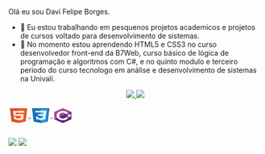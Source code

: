 Olá eu sou Davi Felipe Borges.

- 🔭 Eu estou trabalhando em pesquenos projetos academicos e projetos de cursos voltado para desenvolvimento de sistemas.
- 🌱 No momento estou aprendendo HTML5 e CSS3 no curso desenvolvedor front-end da B7Web, curso básico de lógica de programação e algoritmos com C#, e no quinto modulo e terceiro periodo do curso tecnologo em análise e desenvolvimento de sistemas na Univali.

<div align="center">
  <a href="https://github.com/daviborgesfelipe">
  <img height="180em" src="https://github-readme-stats.vercel.app/api?username=daviborgesfelipe&show_icons=true&theme=dark&include_all_commits=true&count_private=true"/>
  <img height="180em" src="https://github-readme-stats.vercel.app/api/top-langs/?username=daviborgesfelipe&layout=compact&langs_count=7&theme=dark"/>
</div>
<div style="display: inline_block"><br>
  <img align="center" alt="Rafa-HTML" height="30" width="40" src="https://raw.githubusercontent.com/devicons/devicon/master/icons/html5/html5-original.svg">
  <img align="center" alt="Rafa-CSS" height="30" width="40" src="https://raw.githubusercontent.com/devicons/devicon/master/icons/css3/css3-original.svg">
  <img align="center" alt="Rafa-Csharp" height="30" width="40" src="https://raw.githubusercontent.com/devicons/devicon/master/icons/csharp/csharp-original.svg">
</div>
    
##
 
<div> 
  <a href="mailto:daviborgesfelipe@gmail.com"><img src="https://img.shields.io/badge/-Gmail-%23333?style=for-the-badge&logo=gmail&logoColor=white" target="_blank"></a>
  <a href="https://www.linkedin.com/in/davi-borges-14731b1b0/" target="_blank"><img src="https://img.shields.io/badge/-LinkedIn-%230077B5?style=for-the-        badge&logo=linkedin&logoColor=white" target="_blank"></a> 
</div>
